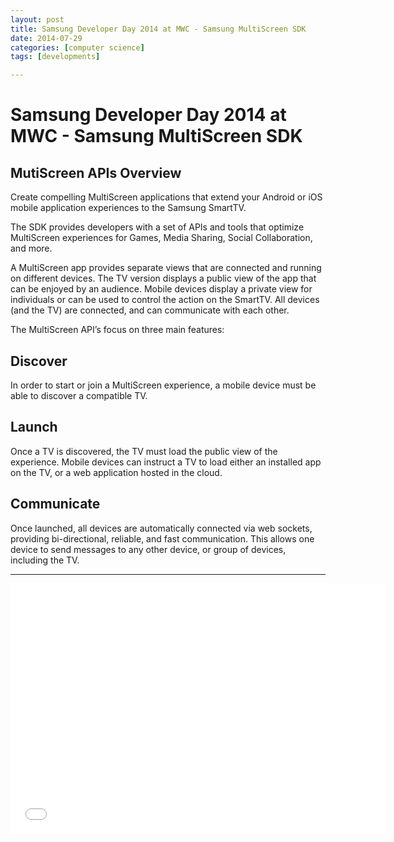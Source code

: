 ```yaml
---
layout: post
title: Samsung Developer Day 2014 at MWC - Samsung MultiScreen SDK 
date: 2014-07-29
categories: [computer science]
tags: [developments]

---
```



# Samsung Developer Day 2014 at MWC - Samsung MultiScreen SDK

## MutiScreen APIs Overview

Create compelling MultiScreen applications that extend your Android or iOS mobile application experiences to the Samsung SmartTV.

The SDK provides developers with a set of APIs and tools that optimize MultiScreen experiences for Games, Media Sharing, Social Collaboration, and more.


A MultiScreen app provides separate views that are connected and running on different devices. The TV version displays a public view of the app that can be enjoyed by an audience. Mobile devices display a private view for individuals or can be used to control the action on the SmartTV. All devices (and the TV) are connected, and can communicate with each other.

The MultiScreen API’s focus on three main features:

## Discover

In order to start or join a MultiScreen experience, a mobile device must be able to discover a compatible TV.

## Launch

Once a TV is discovered, the TV must load the public view of the experience. Mobile devices can instruct a TV to load either an installed app on the TV, or a web application hosted in the cloud.

## Communicate

Once launched, all devices are automatically connected via web sockets, providing bi-directional, reliable, and fast communication. This allows one device to send messages to any other device, or group of devices, including the TV.


---

<iframe width="600" height="400" src="//www.youtube.com/embed/Cxgs8-nW9FE" frameborder="0" allowfullscreen></iframe>


